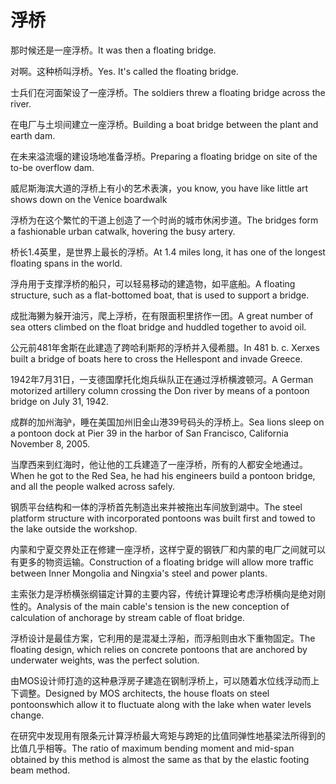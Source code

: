 # 浮桥

<p><span class="chinese">那时候还是一座浮桥。</span><span class="english">It was then a floating bridge.</span></p>

<p><span class="chinese">对啊。这种桥叫浮桥。</span><span class="english">Yes. It's called the floating bridge.</span></p>

<p><span class="chinese">士兵们在河面架设了一座浮桥。</span><span class="english">The soldiers threw a floating bridge across the river.</span></p>

<p><span class="chinese">在电厂与土坝间建立一座浮桥。</span><span class="english">Building a boat bridge between the plant and earth dam.</span></p>

<p><span class="chinese">在未来溢流堰的建设场地准备浮桥。</span><span class="english">Preparing a floating bridge on site of the to-be overflow dam.</span></p>

<p><span class="chinese">威尼斯海滨大道的浮桥上有小的艺术表演，</span><span class="english">you know, you have like little art shows down on the Venice boardwalk</span></p>

<p><span class="chinese">浮桥为在这个繁忙的干道上创造了一个时尚的城市休闲步道。</span><span class="english">The bridges form a fashionable urban catwalk, hovering the busy artery.</span></p>

<p><span class="chinese">桥长1.4英里，是世界上最长的浮桥。</span><span class="english">At 1.4 miles long, it has one of the longest floating spans in the world.</span></p>

<p><span class="chinese">浮舟用于支撑浮桥的船只，可以轻易移动的建造物，如平底船。</span><span class="english">A floating structure, such as a flat-bottomed boat, that is used to support a bridge.</span></p>

<p><span class="chinese">成批海獭为躲开油污，爬上浮桥，在有限面积里挤作一团。</span><span class="english">A great number of sea otters climbed on the float bridge and huddled together to avoid oil.</span></p>

<p><span class="chinese">公元前481年舍斯在此建造了跨哈利斯邦的浮桥并入侵希腊。</span><span class="english">In 481 b. c. Xerxes built a bridge of boats here to cross the Hellespont and invade Greece.</span></p>

<p><span class="chinese">1942年7月31日，一支德国摩托化炮兵纵队正在通过浮桥横渡顿河。</span><span class="english">A German motorized artillery column crossing the Don river by means of a pontoon bridge on July 31, 1942.</span></p>

<p><span class="chinese">成群的加州海驴，睡在美国加州旧金山港39号码头的浮桥上。</span><span class="english">Sea lions sleep on a pontoon dock at Pier 39 in the harbor of San Francisco, California November 8, 2005.</span></p>

<p><span class="chinese">当摩西来到红海时，他让他的工兵建造了一座浮桥，所有的人都安全地通过。</span><span class="english">When he got to the Red Sea, he had his engineers build a pontoon bridge, and all the people walked across safely.</span></p>

<p><span class="chinese">钢质平台结构和一体的浮桥首先制造出来并被拖出车间放到湖中。</span><span class="english">The steel platform structure with incorporated pontoons was built first and towed to the lake outside the workshop.</span></p>

<p><span class="chinese">内蒙和宁夏交界处正在修建一座浮桥，这样宁夏的钢铁厂和内蒙的电厂之间就可以有更多的物资运输。</span><span class="english">Construction of a floating bridge will allow more traffic between Inner Mongolia and Ningxia's steel and power plants.</span></p>

<p><span class="chinese">主索张力是浮桥横张纲锚定计算的主要内容，传统计算理论考虑浮桥横向是绝对刚性的。</span><span class="english">Analysis of the main cable's tension is the new conception of calculation of anchorage by stream cable of float bridge.</span></p>

<p><span class="chinese">浮桥设计是最佳方案，它利用的是混凝土浮船，而浮船则由水下重物固定。</span><span class="english">The floating design, which relies on concrete pontoons that are anchored by underwater weights, was the perfect solution.</span></p>

<p><span class="chinese">由MOS设计师打造的这种悬浮房子建造在钢制浮桥上，可以随着水位线浮动而上下调整。</span><span class="english">Designed by MOS architects, the house floats on steel pontoonswhich allow it to fluctuate along with the lake when water levels change.</span></p>

<p><span class="chinese">在研究中发现用有限条元计算浮桥最大弯矩与跨矩的比值同弹性地基梁法所得到的比值几乎相等。</span><span class="english">The ratio of maximum bending moment and mid-span obtained by this method is almost the same as that by the elastic footing beam method.</span></p>

